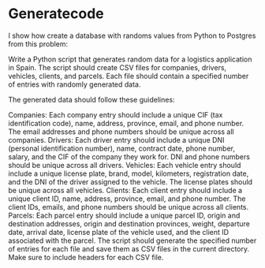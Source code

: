 # Generatecode
I show how create a database with randoms values from Python to Postgres from this problem: 

Write a Python script that generates random data for a logistics application in Spain. The script should create CSV files for companies, drivers, vehicles, clients, and parcels. Each file should contain a specified number of entries with randomly generated data.

The generated data should follow these guidelines:

Companies: Each company entry should include a unique CIF (tax identification code), name, address, province, email, and phone number. The email addresses and phone numbers should be unique across all companies.
Drivers: Each driver entry should include a unique DNI (personal identification number), name, contract date, phone number, salary, and the CIF of the company they work for. DNI and phone numbers should be unique across all drivers.
Vehicles: Each vehicle entry should include a unique license plate, brand, model, kilometers, registration date, and the DNI of the driver assigned to the vehicle. The license plates should be unique across all vehicles.
Clients: Each client entry should include a unique client ID, name, address, province, email, and phone number. The client IDs, emails, and phone numbers should be unique across all clients.
Parcels: Each parcel entry should include a unique parcel ID, origin and destination addresses, origin and destination provinces, weight, departure date, arrival date, license plate of the vehicle used, and the client ID associated with the parcel.
The script should generate the specified number of entries for each file and save them as CSV files in the current directory. Make sure to include headers for each CSV file.



